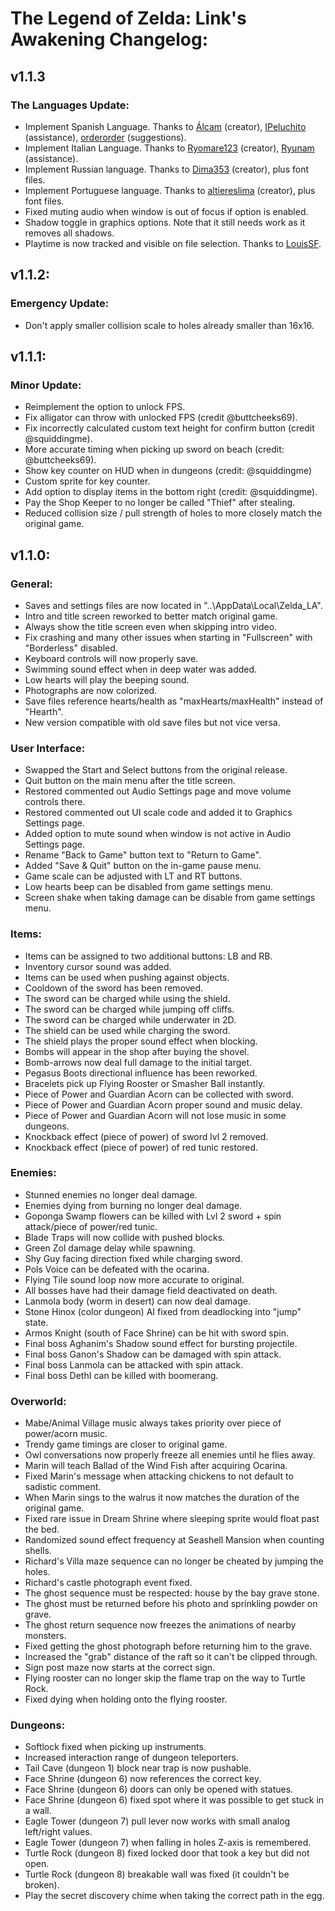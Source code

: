 # **The Legend of Zelda: Link's Awakening Changelog:**

## **v1.1.3**
### **The Languages Update:**
  * Implement Spanish Language. Thanks to [Álcam](https://www.youtube.com/@Alcam211) (creator), [IPeluchito](https://github.com/IPeluchito) (assistance), [orderorder](https://github.com/orderorder) (suggestions).
  * Implement Italian Language. Thanks to [Ryomare123](https://itch.io/profile/ryomare123) (creator), [Ryunam](https://github.com/Ryunam) (assistance).
  * Implement Russian language. Thanks to [Dima353](https://github.com/Dima353) (creator), plus font files.
  * Implement Portuguese language. Thanks to [altiereslima](https://github.com/altiereslima) (creator), plus font files.
  * Fixed muting audio when window is out of focus if option is enabled.
  * Shadow toggle in graphics options. Note that it still needs work as it removes all shadows.
  * Playtime is now tracked and visible on file selection. Thanks to [LouisSF](https://github.com/LouisSF).  
  
## **v1.1.2:**
### **Emergency Update:**
 * Don't apply smaller collision scale to holes already smaller than 16x16.

## **v1.1.1:**
### **Minor Update:**
 * Reimplement the option to unlock FPS.
 * Fix alligator can throw with unlocked FPS (credit @buttcheeks69).
 * Fix incorrectly calculated custom text height for confirm button (credit @squiddingme).
 * More accurate timing when picking up sword on beach (credit: @buttcheeks69).
 * Show key counter on HUD when in dungeons (credit: @squiddingme)
 * Custom sprite for key counter.
 * Add option to display items in the bottom right (credit: @squiddingme).
 * Pay the Shop Keeper to no longer be called "Thief" after stealing.
 * Reduced collision size / pull strength of holes to more closely match the original game.

## **v1.1.0:**
### **General:**
 * Saves and settings files are now located in "..\AppData\Local\Zelda_LA".
 * Intro and title screen reworked to better match original game.
 * Always show the title screen even when skipping intro video.
 * Fix crashing and many other issues when starting in "Fullscreen" with "Borderless" disabled.
 * Keyboard controls will now properly save.
 * Swimming sound effect when in deep water was added.
 * Low hearts will play the beeping sound.
 * Photographs are now colorized.
 * Save files reference hearts/health as "maxHearts/maxHealth" instead of "Hearth".
 * New version compatible with old save files but not vice versa.
 
 ### **User Interface:**
 * Swapped the Start and Select buttons from the original release.
 * Quit button on the main menu after the title screen.
 * Restored commented out Audio Settings page and move volume controls there.
 * Restored commented out UI scale code and added it to Graphics Settings page.
 * Added option to mute sound when window is not active in Audio Settings page.
 * Rename "Back to Game" button text to "Return to Game".
 * Added "Save & Quit" button on the in-game pause menu.
 * Game scale can be adjusted with LT and RT buttons.
 * Low hearts beep can be disabled from game settings menu.
 * Screen shake when taking damage can be disable from game settings menu.
 
 ### **Items:**
 * Items can be assigned to two additional buttons: LB and RB.
 * Inventory cursor sound was added.
 * Items can be used when pushing against objects.
 * Cooldown of the sword has been removed.
 * The sword can be charged while using the shield.
 * The sword can be charged while jumping off cliffs.
 * The sword can be charged while underwater in 2D.
 * The shield can be used while charging the sword.
 * The shield plays the proper sound effect when blocking.
 * Bombs will appear in the shop after buying the shovel.
 * Bomb-arrows now deal full damage to the initial target.
 * Pegasus Boots directional influence has been reworked.
 * Bracelets pick up Flying Rooster or Smasher Ball instantly.
 * Piece of Power and Guardian Acorn can be collected with sword.
 * Piece of Power and Guardian Acorn proper sound and music delay.
 * Piece of Power and Guardian Acorn will not lose music in some dungeons.
 * Knockback effect (piece of power) of sword lvl 2 removed.
 * Knockback effect (piece of power) of red tunic restored.
 
 ### **Enemies:**
 * Stunned enemies no longer deal damage.
 * Enemies dying from burning no longer deal damage.
 * Goponga Swamp flowers can be killed with Lvl 2 sword + spin attack/piece of power/red tunic.
 * Blade Traps will now collide with pushed blocks.
 * Green Zol damage delay while spawning.
 * Shy Guy facing direction fixed while charging sword.
 * Pols Voice can be defeated with the ocarina.
 * Flying Tile sound loop now more accurate to original.
 * All bosses have had their damage field deactivated on death.
 * Lanmola body (worm in desert) can now deal damage.
 * Stone Hinox (color dungeon) AI fixed from deadlocking into "jump" state.
 * Armos Knight (south of Face Shrine) can be hit with sword spin.
 * Final boss Aghanim's Shadow sound effect for bursting projectile.
 * Final boss Ganon's Shadow can be damaged with spin attack.
 * Final boss Lanmola can be attacked with spin attack.
 * Final boss DethI can be killed with boomerang.
 
 ### **Overworld:**
 * Mabe/Animal Village music always takes priority over piece of power/acorn music.
 * Trendy game timings are closer to original game.
 * Owl conversations now properly freeze all enemies until he flies away.
 * Marin will teach Ballad of the Wind Fish after acquiring Ocarina.
 * Fixed Marin's message when attacking chickens to not default to sadistic comment.
 * When Marin sings to the walrus it now matches the duration of the original game.
 * Fixed rare issue in Dream Shrine where sleeping sprite would float past the bed.
 * Randomized sound effect frequency at Seashell Mansion when counting shells.
 * Richard's Villa maze sequence can no longer be cheated by jumping the holes.
 * Richard's castle photograph event fixed.
 * The ghost sequence must be respected: house by the bay  grave stone.
 * The ghost must be returned before his photo and sprinkling powder on grave.
 * The ghost return sequence now freezes the animations of nearby monsters.
 * Fixed getting the ghost photograph before returning him to the grave.
 * Increased the "grab" distance of the raft so it can't be clipped through.
 * Sign post maze now starts at the correct sign.
 * Flying rooster can no longer skip the flame trap on the way to Turtle Rock.
 * Fixed dying when holding onto the flying rooster.
 
 ### **Dungeons:**
 * Softlock fixed when picking up instruments.
 * Increased interaction range of dungeon teleporters.
 * Tail Cave (dungeon 1) block near trap is now pushable.
 * Face Shrine (dungeon 6) now references the correct key.
 * Face Shrine (dungeon 6) doors can only be opened with statues.
 * Face Shrine (dungeon 6) fixed spot where it was possible to get stuck in a wall.
 * Eagle Tower (dungeon 7) pull lever now works with small analog left/right values.
 * Eagle Tower (dungeon 7) when falling in holes Z-axis is remembered.
 * Turtle Rock (dungeon 8) fixed locked door that took a key but did not open.
 * Turtle Rock (dungeon 8) breakable wall was fixed (it couldn't be broken).
 * Play the secret discovery chime when taking the correct path in the egg.

